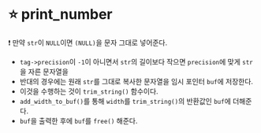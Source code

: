 ⭐ print_number
===============

❗ 만약 `str`이 `NULL`이면 `(NULL)`을 문자 그대로 넣어준다.

- `tag->precision`이 `-1`이 아니면서 `str`의 길이보다 작으면 `precision`에 맞게 `str`을 자른 문자열을
- 반대의 경우에는 원래 `str`를 그대로 복사한 문자열을 임시 포인터 `buf`에 저장한다.
- 이것을 수행하는 것이 `trim_string()` 함수이다.
- `add_width_to_buf()`를 통해 `width`를 `trim_string()`의 반환값인 `buf`에 더해준다.
- `buf`을 출력한 후에 `buf`를 `free()` 해준다.

</br>
</br>
